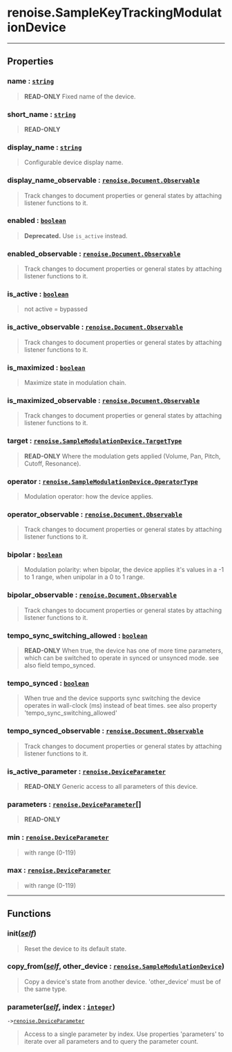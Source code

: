 # renoise.SampleKeyTrackingModulationDevice<a name="renoise.SampleKeyTrackingModulationDevice"></a>  

<!-- toc -->
  

---  
## Properties
### name : [`string`](../../API/builtins/string.md)<a name="name"></a>
> **READ-ONLY** Fixed name of the device.

### short_name : [`string`](../../API/builtins/string.md)<a name="short_name"></a>
> **READ-ONLY**

### display_name : [`string`](../../API/builtins/string.md)<a name="display_name"></a>
> Configurable device display name.

### display_name_observable : [`renoise.Document.Observable`](../../API/renoise/renoise.Document.Observable.md)<a name="display_name_observable"></a>
> Track changes to document properties or general states by attaching listener
> functions to it.

### enabled : [`boolean`](../../API/builtins/boolean.md)<a name="enabled"></a>
> **Deprecated.** Use `is_active` instead.

### enabled_observable : [`renoise.Document.Observable`](../../API/renoise/renoise.Document.Observable.md)<a name="enabled_observable"></a>
> Track changes to document properties or general states by attaching listener
> functions to it.

### is_active : [`boolean`](../../API/builtins/boolean.md)<a name="is_active"></a>
> not active = bypassed

### is_active_observable : [`renoise.Document.Observable`](../../API/renoise/renoise.Document.Observable.md)<a name="is_active_observable"></a>
> Track changes to document properties or general states by attaching listener
> functions to it.

### is_maximized : [`boolean`](../../API/builtins/boolean.md)<a name="is_maximized"></a>
> Maximize state in modulation chain.

### is_maximized_observable : [`renoise.Document.Observable`](../../API/renoise/renoise.Document.Observable.md)<a name="is_maximized_observable"></a>
> Track changes to document properties or general states by attaching listener
> functions to it.

### target : [`renoise.SampleModulationDevice.TargetType`](renoise.SampleModulationDevice.md#TargetType)<a name="target"></a>
> **READ-ONLY** Where the modulation gets applied (Volume,
> Pan, Pitch, Cutoff, Resonance).

### operator : [`renoise.SampleModulationDevice.OperatorType`](renoise.SampleModulationDevice.md#OperatorType)<a name="operator"></a>
> Modulation operator: how the device applies.

### operator_observable : [`renoise.Document.Observable`](../../API/renoise/renoise.Document.Observable.md)<a name="operator_observable"></a>
> Track changes to document properties or general states by attaching listener
> functions to it.

### bipolar : [`boolean`](../../API/builtins/boolean.md)<a name="bipolar"></a>
> Modulation polarity:
> when bipolar, the device applies it's values in a -1 to 1 range,
> when unipolar in a 0 to 1 range.

### bipolar_observable : [`renoise.Document.Observable`](../../API/renoise/renoise.Document.Observable.md)<a name="bipolar_observable"></a>
> Track changes to document properties or general states by attaching listener
> functions to it.

### tempo_sync_switching_allowed : [`boolean`](../../API/builtins/boolean.md)<a name="tempo_sync_switching_allowed"></a>
> **READ-ONLY** When true, the device has one of more time parameters,
> which can be switched to operate in synced or unsynced mode.
>  see also field tempo_synced.

### tempo_synced : [`boolean`](../../API/builtins/boolean.md)<a name="tempo_synced"></a>
> When true and the device supports sync switching the device operates
> in wall-clock (ms) instead of beat times.
> see also property 'tempo_sync_switching_allowed'

### tempo_synced_observable : [`renoise.Document.Observable`](../../API/renoise/renoise.Document.Observable.md)<a name="tempo_synced_observable"></a>
> Track changes to document properties or general states by attaching listener
> functions to it.

### is_active_parameter : [`renoise.DeviceParameter`](../../API/renoise/renoise.DeviceParameter.md)<a name="is_active_parameter"></a>
> **READ-ONLY** Generic access to all parameters of this device.

### parameters : [`renoise.DeviceParameter`](../../API/renoise/renoise.DeviceParameter.md)[]<a name="parameters"></a>
> **READ-ONLY**

### min : [`renoise.DeviceParameter`](../../API/renoise/renoise.DeviceParameter.md)<a name="min"></a>
> with range (0-119)

### max : [`renoise.DeviceParameter`](../../API/renoise/renoise.DeviceParameter.md)<a name="max"></a>
> with range (0-119)

  

---  
## Functions
### init([*self*](../../API/builtins/self.md))<a name="init"></a>
> Reset the device to its default state.
### copy_from([*self*](../../API/builtins/self.md), other_device : [`renoise.SampleModulationDevice`](../../API/renoise/renoise.SampleModulationDevice.md))<a name="copy_from"></a>
> Copy a device's state from another device. 'other_device' must be of the
> same type.
### parameter([*self*](../../API/builtins/self.md), index : [`integer`](../../API/builtins/integer.md))<a name="parameter"></a>
`->`[`renoise.DeviceParameter`](../../API/renoise/renoise.DeviceParameter.md)  

> Access to a single parameter by index. Use properties 'parameters' to iterate
> over all parameters and to query the parameter count.  


